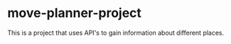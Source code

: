 # move-planner-project

This is a project that uses API's to gain information about different places. 
